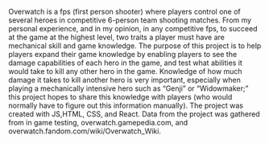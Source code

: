 Overwatch is a fps (first person shooter) where players control one of several heroes in competitive 6-person team shooting matches. 
From my personal experience, and in my opinion, in any competitive fps, to succeed at the game at the highest level, two traits a player must have are mechanical skill and game knowledge. The purpose of this project is to help players expand their game knowledge by enabling players to see the damage capabilities of each hero in the game, 
and test what abilities it would take to kill any other hero in the game. Knowledge of how much damage it takes to kill another hero is very important, 
especially when playing a mechanically intensive hero such as “Genji” or “Widowmaker;”  this project hopes to share this knowledge with players 
(who would normally have to figure out this information manually). The project was created with JS,HTML, CSS, and React. Data from the project was gathered from
in game testing, overwatch.gamepedia.com, and overwatch.fandom.com/wiki/Overwatch_Wiki.
